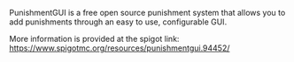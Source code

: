 PunishmentGUI is a free open source punishment system that allows you to add punishments through an easy to use, configurable GUI.

More information is provided at the spigot link: https://www.spigotmc.org/resources/punishmentgui.94452/